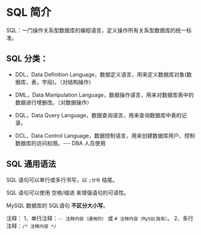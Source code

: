 # SQL 简介

SQL：一门操作关系型数据库的编程语言，定义操作所有关系型数据库的统一标准。

## SQL 分类：

* DDL，Data Definition Language，数据定义语言，用来定义数据库对象(数据库，表，字段)。（对结构操作）

* DML，Data Manipulation Language，数据操作语言，用来对数据库表中的数据进行增删改。（对数据操作）

* DQL，Data Query Language，数据查询语言，用来查询数据库中表的记录。

* DCL，Data Control Language，数据控制语言，用来创建数据库用户、控制数据库的访问权限。--- DBA 人员使用

## SQL 通用语法

SQL 语句可以单行或多行书写，以 `;分号` 结尾。

SQL 语句可以使用 空格/缩进 来增强语句的可读性。

MySQL 数据库的 SQL语句 **不区分大小写**。

注释：
1、单行注释：`-- 注释内容（通用的）` 或 `# 注释内容（MySQL独有）`。
2、多行注释：`/* 注释内容 */`